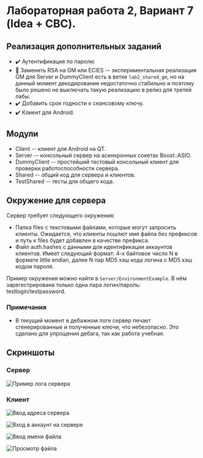 # Лабораторная работа 2, Вариант 7 (Idea + CBC).
 
## Реализация дополнительных заданий

 - :heavy_check_mark: Аутентификация по паролю
 - :cricket: Заменить RSA на GM или ECIES -- экспериментальная реализация GM для Server и DummyClient есть в ветке 
             `lab2_shared_gm`, но на данный момент декодирование недостаточно стабильно и поэтому было решено
             не выключать такую реализацию в релиз для третей лабы.
 - :heavy_check_mark: Добавить срок годности к сеансовому ключу.
 - :heavy_check_mark: Клиент для Android.

## Модули

 - Client -- клиент для Android на QT.
 - Server -- консольный сервер на асинхронных сокетах Boost::ASIO.
 - DummyClient -- простейший тестовый консольный клиент для проверки работоспособности сервера.
 - Shared -- общий код для сервера и клиентов.
 - TestShared -- тесты для общего кода.

## Окружение для сервера

Сервер требует следующего окружения:

 - Папка files с текстовыми файлами, которые могут запросить клиенты. Ожидается, что клиенты пошлют имя файла 
   без префиксов и путь к files будет добавлен в качестве префикса.
 - Файл auth.hashes с данными для идентификации аккаунтов клиентов. Имеет следующий формат: 4-х байтовое число N
   в формате little endian, далее N пар MD5 хэш кода логина с MD5 хэш кодом пароля.
   
Пример окружения можно найти в `Server/EnvironmentExample`. В нём зарегестрирована только одна пара логин/пароль: testlogin/testpassword.

### Примечания

 - В текущий момент в дебажном логе сервер печает сгенерированные и полученные ключи, что небезопасно. 
   Это сделано для упрощения дебага, так как работа учебная.

## Скриншоты

### Сервер

![Пример лога сервера](ReadmeResources/ServerLog.png)

### Клиент

![Ввод адреса сервера](ReadmeResources/Client1.jpg)

![Вход в аккаунт на сервере](ReadmeResources/Client2.jpg)

![Ввод имени файла](ReadmeResources/Client3.jpg)

![Просмотр файла](ReadmeResources/Client4.jpg)
